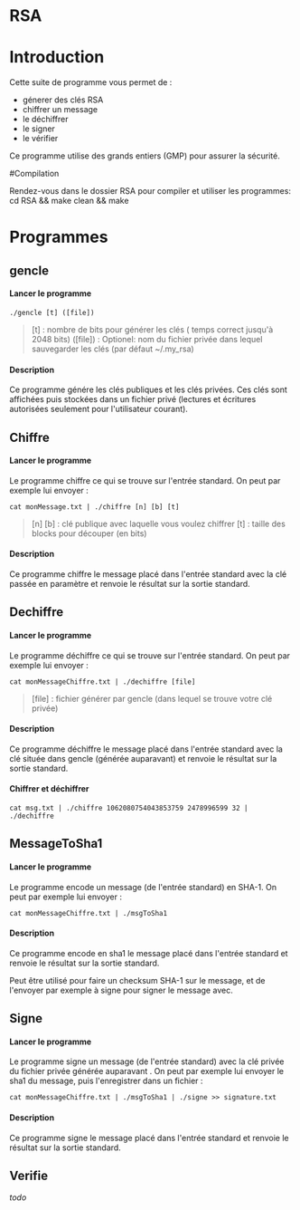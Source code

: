 RSA
===

# Introduction

Cette suite de programme vous permet de :
* génerer des clés RSA
* chiffrer un message
* le déchiffrer
* le signer
* le vérifier

Ce programme utilise des grands entiers (GMP) pour assurer la sécurité.

#Compilation

Rendez-vous dans le dossier RSA pour compiler et utiliser les programmes:
	cd RSA && make clean && make

# Programmes

## gencle

#### Lancer le programme

	./gencle [t] ([file])

> [t] : nombre de bits pour générer les clés ( temps correct jusqu'à 2048 bits)
> ([file]) : Optionel: nom du fichier privée dans lequel sauvegarder les clés (par défaut ~/.my_rsa)

#### Description

Ce programme génére les clés publiques et les clés privées. Ces clés sont affichées puis stockées dans un fichier privé (lectures et écritures autorisées seulement pour l'utilisateur courant).

## Chiffre

#### Lancer le programme

Le programme chiffre ce qui se trouve sur l'entrée standard. On peut par exemple lui envoyer :

	cat monMessage.txt | ./chiffre [n] [b] [t]

> [n] [b] : clé publique avec laquelle vous voulez chiffrer
> [t] : taille des blocks pour découper (en bits)

#### Description

Ce programme chiffre le message placé dans l'entrée standard avec la clé passée en paramètre et renvoie le résultat sur la sortie standard.

## Dechiffre

#### Lancer le programme

Le programme déchiffre ce qui se trouve sur l'entrée standard. On peut par exemple lui envoyer :

	cat monMessageChiffre.txt | ./dechiffre [file]

> [file] : fichier générer par gencle (dans lequel se trouve votre clé privée)

#### Description

Ce programme déchiffre le message placé dans l'entrée standard avec la clé située dans gencle (générée auparavant) et renvoie le résultat sur la sortie standard.

#### Chiffrer et déchiffrer

	cat msg.txt | ./chiffre 1062080754043853759 2478996599 32 | ./dechiffre

## MessageToSha1

#### Lancer le programme

Le programme encode un message (de l'entrée standard) en SHA-1. On peut par exemple lui envoyer :

	cat monMessageChiffre.txt | ./msgToSha1

#### Description

Ce programme encode en sha1 le message placé dans l'entrée standard et renvoie le résultat sur la sortie standard.

Peut être utilisé pour faire un checksum SHA-1 sur le message, et de l'envoyer par exemple à signe pour signer le message avec.

## Signe

#### Lancer le programme

Le programme signe un message (de l'entrée standard) avec la clé privée du fichier privée générée auparavant . On peut par exemple lui envoyer le sha1 du message, puis l'enregistrer dans un fichier :

	cat monMessageChiffre.txt | ./msgToSha1 | ./signe >> signature.txt

#### Description

Ce programme signe le message placé dans l'entrée standard et renvoie le résultat sur la sortie standard.

## Verifie

_todo_